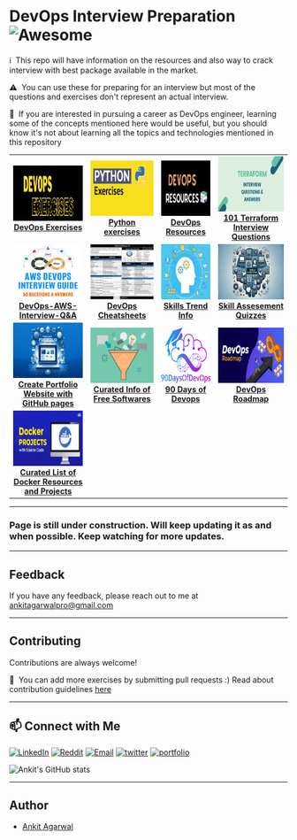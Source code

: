 # DevOps Interview Preparation ![Awesome](https://cdn.rawgit.com/sindresorhus/awesome/d7305f38d29fed78fa85652e3a63e154dd8e8829/media/badge.svg)
:information_source: &nbsp;This repo will have information on the resources and also way to crack interview with best package available in the market.

:warning: &nbsp;You can use these for preparing for an interview but most of the questions and exercises don't represent an actual interview.

:stop_sign: &nbsp;If you are interested in pursuing a career as DevOps engineer, learning some of the concepts mentioned here would be useful, but you should know it's not about learning all the topics and technologies mentioned in this repository

<center>
<table>
  <tr>
    <td align="center"><a href="https://github.com/bregman-arie/devops-exercises"><img src="images/Devops exercises.png" width="150px;" height="100px;" alt="DevOps Exercises" /><br /><b>DevOps Exercises</b></a></td>
    <td align="center"><a href="https://github.com/bregman-arie/python-exercises"><img src="images/python exercises.jpg" width="150px;" height="100px;" alt="Python exercises" /><br /><b>Python exercises</b></a></td>
    <td align="center"><a href="https://github.com/bregman-arie/devops-resources"><img src="images/devops resources.png" width="150px;" height="100px;" alt="DevOps Resources" /><br /><b>DevOps Resources</b></a></td>
    <td align="center"><a href="https://github.com/mamun001/terraform_interview_questions/blob/main/101_terraform_interview_questions.md"><img src="images/terraform question and answer.jpg" width="150px;" height="100px;" alt="101 Terraform Interview Questions" /><br /><b>101 Terraform Interview Questions</b></a></td>
  </tr>
  <tr>
    <td align="center"><a href="https://github.com/vijaybiradar/DevOps-AWS-Interview-QA"><img src="images/aws devops.png" width="150px;" height="100px;" alt="DevOps-AWS-Interview-Q&A" /><br /><b>DevOps-AWS-Interview-Q&A</b></a></td>
    <td align="center"><a href="https://cheatography.com/tag/devops/"><img src="images/DevOps-Cheatsheet.webp" width="150px;" height="100px;" alt="DevOps Cheatsheets" /><br /><b>DevOps Cheatsheets</b></a></td>
    <td align="center"><a href="https://github.com/ankitpro/DevOps-Interview-Preparation/blob/main/careerTransition.md"><img src="images/skill trend.png" width="150px;" height="100px;" alt="Skills Trend Info" /><br /><b>Skills Trend Info</b></a></td>
    <td align="center"><a href="https://github.com/Ebazhanov/linkedin-skill-assessments-quizzes/blob/main/README.md"><img src="images/skill assesement quizzes.webp" width="150px;" height="100px;" alt="Skill Assesement Quizzes" /><br /><b>Skill Assesement Quizzes</b></a></td>
  </tr>
  <tr>
    <td align="center"><a href="https://github.com/yousinix/portfolYOU?tab=readme-ov-file"><img src="images/create-a-portfolio-website-with-github-pages.webp" width="150px;" height="100px;" alt="Create Portfolio Website with GitHub pages" /><br /><b>Create Portfolio Website with GitHub pages</b></a></td>
    <td align="center"><a href="https://github.com/ripienaar/free-for-dev/blob/master/README.md"><img src="images/content curation.jpg" width="150px;" height="100px;" alt="Curated Info of Free Softwares" /><br /><b>Curated Info of Free Softwares</b></a></td>
    <td align="center"><a href="https://github.com/MichaelCade/90DaysOfDevOps/tree/main"><img src="images/90 days of devops.png" width="150px;" height="100px;" alt="90 Days of Devops" /><br /><b>90 Days of Devops</b></a></td>
    <td align="center"><a href="https://github.com/milanm/DevOps-Roadmap/blob/master/README.md"><img src="images/DevOps-Roadmap.webp" width="150px;" height="100px;" alt="DevOps Roadmap" /><br /><b>DevOps Roadmap</b></a></td>
  </tr>
  <tr>
    <td align="center"><a href="https://github.com/veggiemonk/awesome-docker/blob/master/README.md"><img src="images/Docker-Files-with-Source-code.webp" width="150px;" height="100px;" alt="Curated List of Docker Resources and Projects" /><br /><b>Curated List of Docker Resources and Projects</b></a></td>
  </tr>
</table>
</center>

---

### Page is still under construction. Will keep updating it as and when possible. Keep watching for more updates.

---

## Feedback

If you have any feedback, please reach out to me at [ankitagarwalpro@gmail.com](mailto:ankitagarwalpro@gmail.com) 

---

## Contributing

Contributions are always welcome!

:pencil: &nbsp;You can add more exercises by submitting pull requests :) Read about contribution guidelines [here](CONTRIBUTING.md)

---

## 📫 **Connect with Me**

[![LinkedIn](https://img.shields.io/badge/LinkedIn-0077B5?style=for-the-badge&logo=linkedin&logoColor=white)](https://www.linkedin.com/in/ankitagarwal94/)
[![Reddit](https://img.shields.io/badge/Reddit-FF4500?style=for-the-badge&logo=reddit&logoColor=white)](https://www.reddit.com/user/chillbaba007/)
[![Email](https://img.shields.io/badge/Email-D14836?style=for-the-badge&logo=gmail&logoColor=white)](mailto:ankitagarwalpro@gmail.com)
[![twitter](https://img.shields.io/badge/twitter-1DA1F2?style=for-the-badge&logo=twitter&logoColor=white)](https://x.com/ankitko0l)
[![portfolio](https://img.shields.io/badge/my_portfolio-000?style=for-the-badge&logo=ko-fi&logoColor=white)](https://ankitpro.github.io/portfolio/)

![Ankit's GitHub stats](https://github-readme-stats.vercel.app/api?username=ankitpro&show_icons=true&theme=radical&show=prs_merged,prs_merged_percentage)

---

## Author

- [Ankit Agarwal](https://github.com/ankitpro)
